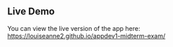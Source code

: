 ## Live Demo
You can view the live version of the app here:
https://louiseanne2.github.io/appdev1-midterm-exam/
